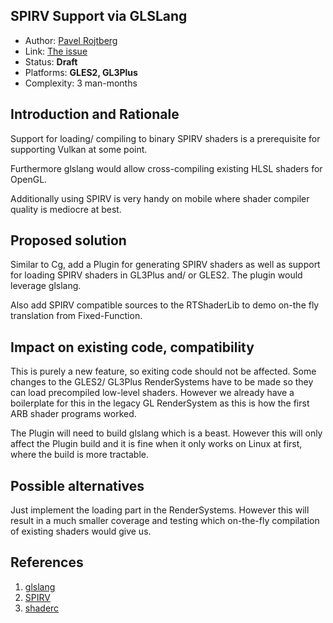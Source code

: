 ## SPIRV Support via GLSLang

* Author: [Pavel Rojtberg](https://github.com/paroj)
* Link: [The issue](https://github.com/OGRECave/evolution/issues/2)
* Status: **Draft**
* Platforms: **GLES2, GL3Plus**
* Complexity: 3 man-months

## Introduction and Rationale

Support for loading/ compiling to binary SPIRV shaders is a prerequisite for supporting Vulkan at some point.

Furthermore glslang would allow cross-compiling existing HLSL shaders for OpenGL.

Additionally using SPIRV is very handy on mobile where shader compiler quality is mediocre at best.

## Proposed solution

Similar to Cg, add a Plugin for generating SPIRV shaders as well as support for loading SPIRV shaders in GL3Plus and/ or GLES2. The plugin would leverage glslang. 

Also add SPIRV compatible sources to the RTShaderLib to demo on-the fly translation from Fixed-Function.

## Impact on existing code, compatibility

This is purely a new feature, so exiting code should not be affected. Some changes to the GLES2/ GL3Plus RenderSystems have to be made so they can load precompiled low-level shaders.
However we already have a boilerplate for this in the legacy GL RenderSystem as this is how the first ARB shader programs worked.

The Plugin will need to build glslang which is a beast. However this will only affect the Plugin build and it is fine when it only works on Linux at first, where the build is more tractable.

## Possible alternatives

Just implement the loading part in the RenderSystems. However this will result in a much smaller coverage and testing which on-the-fly compilation of existing shaders would give us.

## References

1. [glslang](https://github.com/KhronosGroup/glslang)
2. [SPIRV](https://www.khronos.org/registry/spir-v/)
3. [shaderc](https://github.com/google/shaderc)